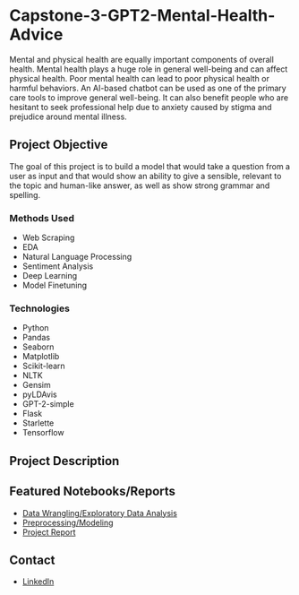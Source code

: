 # Capstone-3-GPT2-Mental-Health-Advice
Mental and physical health are equally important components of overall health. Mental health plays a huge role in general well-being and can affect physical health. Poor mental health can lead to poor physical health or harmful behaviors. An AI-based chatbot can be used as one of the primary care tools to improve general well-being. It can also benefit people who are hesitant to seek professional help due to anxiety caused by stigma and prejudice around mental illness.
## Project Objective
The goal of this project is to build a model that would take a question from a user as input and that would show an ability to give a sensible, relevant to the topic and human-like answer, as well as show strong grammar and spelling.
### Methods Used
* Web Scraping
* EDA
* Natural Language Processing
* Sentiment Analysis
* Deep Learning
* Model Finetuning
### Technologies
* Python
* Pandas
* Seaborn
* Matplotlib
* Scikit-learn
* NLTK
* Gensim
* pyLDAvis
* GPT-2-simple
* Flask
* Starlette
* Tensorflow
## Project Description
## Featured Notebooks/Reports
* [Data Wrangling/Exploratory Data Analysis](https://github.com/yuliyaselevich/Capstone-3-GPT2-Mental-Health-Advice/blob/main/Notebooks/Capstone3_DataWrangling_EDA.ipynb)
* [Preprocessing/Modeling](https://github.com/yuliyaselevich/Capstone-3-GPT2-Mental-Health-Advice/blob/main/Notebooks/Capstone3_Pre-processing_Modeling.ipynb)
* [Project Report](https://github.com/yuliyaselevich/Capstone-3-GPT2-Mental-Health-Advice/blob/main/Documents/Capstone3_ProjectReport.pdf)
## Contact
* [LinkedIn](https://www.linkedin.com/in/yuliyaselevich/)
